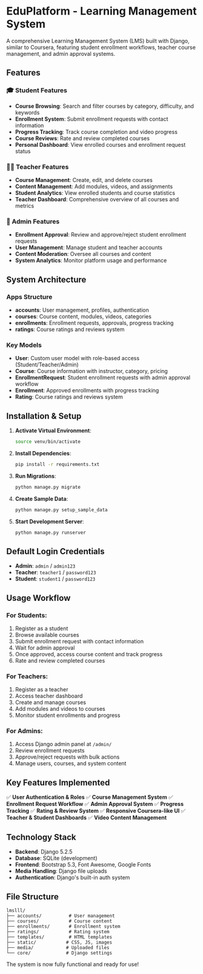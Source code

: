 # EduPlatform - Learning Management System

A comprehensive Learning Management System (LMS) built with Django, similar to Coursera, featuring student enrollment workflows, teacher course management, and admin approval systems.

## Features

### 🎓 Student Features
- **Course Browsing**: Search and filter courses by category, difficulty, and keywords
- **Enrollment System**: Submit enrollment requests with contact information
- **Progress Tracking**: Track course completion and video progress
- **Course Reviews**: Rate and review completed courses
- **Personal Dashboard**: View enrolled courses and enrollment request status

### 👨‍🏫 Teacher Features
- **Course Management**: Create, edit, and delete courses
- **Content Management**: Add modules, videos, and assignments
- **Student Analytics**: View enrolled students and course statistics
- **Teacher Dashboard**: Comprehensive overview of all courses and metrics

### 🔧 Admin Features
- **Enrollment Approval**: Review and approve/reject student enrollment requests
- **User Management**: Manage student and teacher accounts
- **Content Moderation**: Oversee all courses and content
- **System Analytics**: Monitor platform usage and performance

## System Architecture

### Apps Structure
- **accounts**: User management, profiles, authentication
- **courses**: Course content, modules, videos, categories
- **enrollments**: Enrollment requests, approvals, progress tracking
- **ratings**: Course ratings and reviews system

### Key Models
- **User**: Custom user model with role-based access (Student/Teacher/Admin)
- **Course**: Course information with instructor, category, pricing
- **EnrollmentRequest**: Student enrollment requests with admin approval workflow
- **Enrollment**: Approved enrollments with progress tracking
- **Rating**: Course ratings and reviews system

## Installation & Setup

1. **Activate Virtual Environment**:
   ```bash
   source venv/bin/activate
   ```

2. **Install Dependencies**:
   ```bash
   pip install -r requirements.txt
   ```

3. **Run Migrations**:
   ```bash
   python manage.py migrate
   ```

4. **Create Sample Data**:
   ```bash
   python manage.py setup_sample_data
   ```

5. **Start Development Server**:
   ```bash
   python manage.py runserver
   ```

## Default Login Credentials

- **Admin**: `admin` / `admin123`
- **Teacher**: `teacher1` / `password123`
- **Student**: `student1` / `password123`

## Usage Workflow

### For Students:
1. Register as a student
2. Browse available courses
3. Submit enrollment request with contact information
4. Wait for admin approval
5. Once approved, access course content and track progress
6. Rate and review completed courses

### For Teachers:
1. Register as a teacher
2. Access teacher dashboard
3. Create and manage courses
4. Add modules and videos to courses
5. Monitor student enrollments and progress

### For Admins:
1. Access Django admin panel at `/admin/`
2. Review enrollment requests
3. Approve/reject requests with bulk actions
4. Manage users, courses, and system content

## Key Features Implemented

✅ **User Authentication & Roles**
✅ **Course Management System**
✅ **Enrollment Request Workflow**
✅ **Admin Approval System**
✅ **Progress Tracking**
✅ **Rating & Review System**
✅ **Responsive Coursera-like UI**
✅ **Teacher & Student Dashboards**
✅ **Video Content Management**

## Technology Stack

- **Backend**: Django 5.2.5
- **Database**: SQLite (development)
- **Frontend**: Bootstrap 5.3, Font Awesome, Google Fonts
- **Media Handling**: Django file uploads
- **Authentication**: Django's built-in auth system

## File Structure

```
lmslll/
├── accounts/          # User management
├── courses/           # Course content
├── enrollments/       # Enrollment system
├── ratings/           # Rating system
├── templates/         # HTML templates
├── static/           # CSS, JS, images
├── media/            # Uploaded files
└── core/             # Django settings
```

The system is now fully functional and ready for use!
